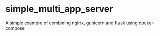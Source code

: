 # simple_multi_app_server
A simple example of combining nginx, gunicorn and flask using docker-compose
